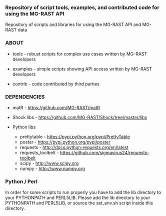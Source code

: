 ### Repository of script tools, examples, and contributed code for using the MG-RAST API

Repository of scripts and libraries for using the MG-RAST API and MG-RAST data

### ABOUT

-   tools - robust scripts for complex use cases written by MG-RAST developers

-   examples - simple scripts showing API access written by MG-RAST developers

-   contrib - code contributed by third parties



### DEPENDENCIES

-   matR - <https://github.com/MG-RAST/matR>

-   Shock libs - <https://github.com/MG-RAST/Shock/tree/master/libs>

-   Python libs
    -   prettytable - <https://pypi.python.org/pypi/PrettyTable>
    -   poster - <https://pypi.python.org/pypi/poster>
    -   requests - <http://docs.python-requests.org/en/latest>
    -   requests_toolbelt - <https://github.com/sigmavirus24/requests-toolbelt>
    -   scipy - <http://www.scipy.org>
    -   numpy - <http://www.numpy.org>

### Python / Perl

In order for some scripts to run properly you have to add the lib directory to your PYTHONPATH and PERL5LIB.
Please add the lib directory to your PYTHONPATH and PERL5LIB, or source the set_env.sh script inside this directory.

